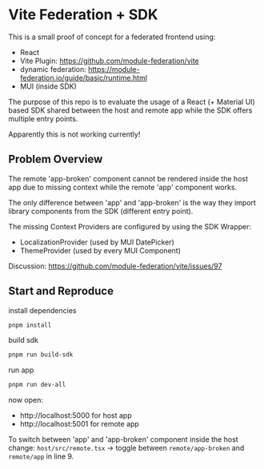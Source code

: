 # Vite Federation + SDK

This is a small proof of concept for a federated frontend using:
* React
* Vite Plugin:  https://github.com/module-federation/vite
* dynamic federation: https://module-federation.io/guide/basic/runtime.html
* MUI (inside SDK)

The purpose of this repo is to evaluate the usage of a React (+ Material UI) based SDK shared between the host and remote app while the SDK offers multiple entry points.

Apparently this is not working currently!

## Problem Overview

The remote 'app-broken' component cannot be rendered inside the host app due to missing context while the remote 'app' component works.

The only difference between 'app' and 'app-broken' is the way they import library components from the SDK (different entry point).

The missing Context Providers are configured by using the SDK Wrapper:
* LocalizationProvider (used by MUI DatePicker)
* ThemeProvider (used by every MUI Component)

Discussion: https://github.com/module-federation/vite/issues/97

## Start and Reproduce

install dependencies
````bash
pnpm install
````
build sdk
````bash
pnpm run build-sdk
````
run app
````bash
pnpm run dev-all
````

now open:
* http://localhost:5000 for host app
* http://localhost:5001 for remote app

To switch between 'app' and 'app-broken' component inside the host change:
`host/src/remote.tsx` -> toggle between `remote/app-broken` and `remote/app` in line 9.
